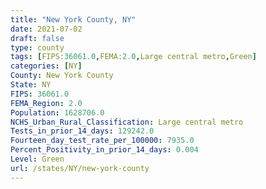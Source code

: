 ```yaml
---
title: "New York County, NY"
date: 2021-07-02
draft: false
type: county
tags: [FIPS:36061.0,FEMA:2.0,Large central metro,Green]
categories: [NY]
County: New York County
State: NY
FIPS: 36061.0
FEMA_Region: 2.0
Population: 1628706.0
NCHS_Urban_Rural_Classification: Large central metro
Tests_in_prior_14_days: 129242.0
Fourteen_day_test_rate_per_100000: 7935.0
Percent_Positivity_in_prior_14_days: 0.004
Level: Green
url: /states/NY/new-york-county
---
```




